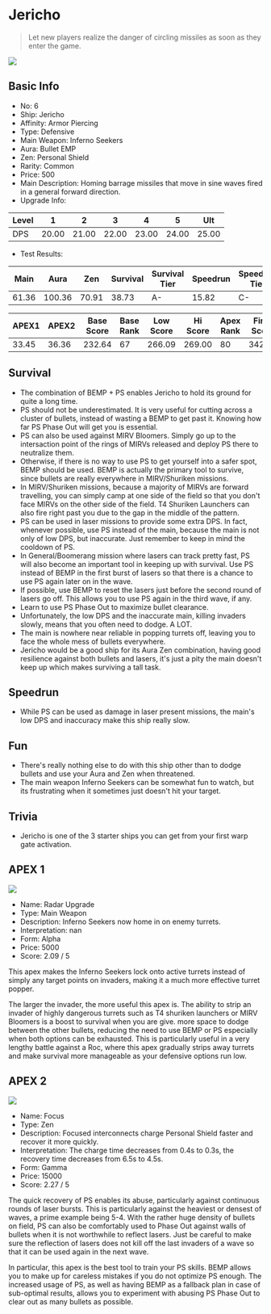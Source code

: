 # Jericho

> Let new players realize the danger of circling missiles as soon as they enter the game.

<img src="/ships/ship_6.png" style={{zoom:1}}/>

## Basic Info

- No: 6
- Ship: Jericho
- Affinity: Armor Piercing
- Type: Defensive
- Main Weapon: Inferno Seekers
- Aura: Bullet EMP
- Zen: Personal Shield
- Rarity: Common
- Price: 500
- Main Description: Homing barrage missiles that move in sine waves fired in a general forward direction.
- Upgrade Info: 

| Level | 1 | 2 | 3 | 4 | 5 | Ult |
|--|--|--|--|--|--|--|
| DPS | 20.00 | 21.00 | 22.00 | 23.00 | 24.00 | 25.00 |

- Test Results: 

| Main | Aura | Zen | Survival | Survival Tier | Speedrun | Speedrun Tier | Fun | Fun Tier |
|--|--|--|--|--|--|--|--|--|
| 61.36 | 100.36 | 70.91 | 38.73 | A- | 15.82 | C- | 19.09 | C- |

| APEX1 | APEX2 | Base Score | Base Rank | Low Score | Hi Score | Apex Rank | Final Score | FinalRank |
|--|--|--|--|--|--|--|--|--|
| 33.45 | 36.36 | 232.64 | 67 | 266.09 | 269.00 | 80 | 342.64 | 81 |

## Survival

- The combination of BEMP + PS enables Jericho to hold its ground for quite a long time.
- PS should not be underestimated. It is very useful for cutting across a cluster of bullets, instead of wasting a BEMP to get past it. Knowing how far PS Phase Out will get you is essential.
- PS can also be used against MIRV Bloomers. Simply go up to the intersaction point of the rings of MIRVs released and deploy PS there to neutralize them.
- Otherwise, if there is no way to use PS to get yourself into a safer spot, BEMP should be used. BEMP is actually the primary tool to survive, since bullets are really everywhere in MIRV/Shuriken missions.
- In MIRV/Shuriken missions, because a majority of MIRVs are forward travelling, you can simply camp at one side of the field so that you don't face MIRVs on the other side of the field. T4 Shuriken Launchers can also fire right past you due to the gap in the middle of the pattern.
- PS can be used in laser missions to provide some extra DPS. In fact, whenever possible, use PS instead of the main, because the main is not only of low DPS, but inaccurate. Just remember to keep in mind the cooldown of PS.
- In General/Boomerang mission where lasers can track pretty fast, PS will also become an important tool in keeping up with survival. Use PS instead of BEMP in the first burst of lasers so that there is a chance to use PS again later on in the wave.
- If possible, use BEMP to reset the lasers just before the second round of lasers go off. This allows you to use PS again in the third wave, if any.
- Learn to use PS Phase Out to maximize bullet clearance.
- Unfortunately, the low DPS and the inaccurate main, killing invaders slowly, means that you often need to dodge. A LOT.
- The main is nowhere near reliable in popping turrets off, leaving you to face the whole mess of bullets everywhere.
- Jericho would be a good ship for its Aura Zen combination, having good resilience against both bullets and lasers, it's just a pity the main doesn't keep up which makes surviving a tall task.

## Speedrun

- While PS can be used as damage in laser present missions, the main's low DPS and inaccuracy make this ship really slow.

## Fun

- There's really nothing else to do with this ship other than to dodge bullets and use your Aura and Zen when threatened.
- The main weapon Inferno Seekers can be somewhat fun to watch, but its frustrating when it sometimes just doesn't hit your target.

## Trivia

- Jericho is one of the 3 starter ships you can get from your first warp gate activation.

## APEX 1

<img src="/ships/ship_6_apex_1.png" style={{zoom:1}}/>

- Name: Radar Upgrade
- Type: Main Weapon
- Description: Inferno Seekers now home in on enemy turrets.
- Interpretation: nan
- Form: Alpha
- Price: 5000
- Score: 2.09 / 5

This apex makes the Inferno Seekers lock onto active turrets instead of simply any target points on invaders, making it a much more effective turret popper.

The larger the invader, the more useful this apex is. The ability to strip an invader of highly dangerous turrets such as T4 shuriken launchers or MIRV Bloomers is a boost to survival when you are give. more space to dodge between the other bullets, reducing the need to use BEMP or PS especially when both options can be exhausted. This is particularly useful in a very lengthy battle against a Roc, where this apex gradually strips away turrets and make survival more manageable as your defensive options run low.

## APEX 2

<img src="/ships/ship_6_apex_2.png" style={{zoom:1}}/>

- Name: Focus
- Type: Zen
- Description: Focused interconnects charge Personal Shield faster and recover it more quickly.
- Interpretation: The charge time decreases from 0.4s to 0.3s, the recovery time decreases from 6.5s to 4.5s.
- Form: Gamma
- Price: 15000
- Score: 2.27 / 5

The quick recovery of PS enables its abuse, particularly against continuous rounds of laser bursts. This is particularly against the heaviest or densest of waves, a prime example being 5-4. With the rather huge density of bullets on field, PS can also be comfortably used to Phase Out against walls of bullets when it is not worthwhile to reflect lasers. Just be careful to make sure the reflection of lasers does not kill off the last invaders of a wave so that it can be used again in the next wave.

In particular, this apex is the best tool to train your PS skills. BEMP allows you to make up for careless mistakes if you do not optimize PS enough. The increased usage of PS, as well as having BEMP as a fallback plan in case of sub-optimal results, allows you to experiment with abusing PS Phase Out to clear out as many bullets as possible.
